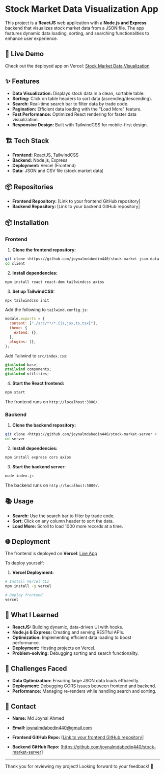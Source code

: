 # Stock Market Data Visualization App

This project is a **ReactJS** web application with a **Node.js and Express** backend that visualizes stock market data from a JSON file. The app features dynamic data loading, sorting, and searching functionalities to enhance user experience.

## 🚀 Live Demo

Check out the deployed app on Vercel: [Stock Market Data Visualization](https://stock-market-json-data-view-frontend-4ohbbt3r8.vercel.app/)

## ✨ Features

- **Data Visualization:** Displays stock data in a clean, sortable table.
- **Sorting:** Click on table headers to sort data (ascending/descending).
- **Search:** Real-time search bar to filter data by trade code.
- **Pagination:** Efficient data loading with the "Load More" feature.
- **Fast Performance:** Optimized React rendering for faster data visualization.
- **Responsive Design:** Built with TailwindCSS for mobile-first design.

## 🏗️ Tech Stack

- **Frontend:** ReactJS, TailwindCSS
- **Backend:** Node.js, Express
- **Deployment:** Vercel (Frontend)
- **Data:** JSON and CSV file (stock market data)

## 📦 Repositories

- **Frontend Repository:** [Link to your frontend GitHub repository]
- **Backend Repository:** [Link to your backend GitHub repository]

## 📦 Installation

### Frontend

1. **Clone the frontend repository:**

```bash
git clone <https://github.com/joynalmdabedin440/stock-market-json-data-view >
cd client
```

2. **Install dependencies:**

```bash
npm install react react-dom tailwindcss axios
```

3. **Set up TailwindCSS:**

```bash
npx tailwindcss init
```

Add the following to `tailwind.config.js`:

```javascript
module.exports = {
  content: ["./src/**/*.{js,jsx,ts,tsx}"],
  theme: {
    extend: {},
  },
  plugins: [],
};
```

Add Tailwind to `src/index.css`:

```css
@tailwind base;
@tailwind components;
@tailwind utilities;
```

4. **Start the React frontend:**

```bash
npm start
```

The frontend runs on `http://localhost:3000/`.

### Backend

1. **Clone the backend repository:**

```bash
git clone <https://github.com/joynalmdabedin440/stock-market-server >
cd server
```

2. **Install dependencies:**

```bash
npm install express cors axios
```

3. **Start the backend server:**

```bash
node index.js
```

The backend runs on `http://localhost:5000/`.

## 📚 Usage

- **Search:** Use the search bar to filter by trade code.
- **Sort:** Click on any column header to sort the data.
- **Load More:** Scroll to load 1000 more records at a time.

## 🌐 Deployment

The frontend is deployed on **Vercel**: [Live App](https://stock-market-json-data-view-frontend-4ohbbt3r8.vercel.app/)

To deploy yourself:

1. **Vercel Deployment:**

```bash
# Install Vercel CLI
npm install -g vercel

# Deploy frontend
vercel
```

## 🎯 What I Learned

- **ReactJS:** Building dynamic, data-driven UI with hooks.
- **Node.js & Express:** Creating and serving RESTful APIs.
- **Optimization:** Implementing efficient data loading to boost performance.
- **Deployment:** Hosting projects on Vercel.
- **Problem-solving:** Debugging sorting and search functionality.

## 🚧 Challenges Faced

- **Data Optimization:** Ensuring large JSON data loads efficiently.
- **Deployment:** Debugging CORS issues between frontend and backend.
- **Performance:** Managing re-renders while handling search and sorting.

## 📩 Contact

- **Name:** Md Joynal Ahmed

- **Email:** joynalmdabedin440@gmail.com
- **Frontend GitHub Repo:** [[Link to your frontend GitHub repository](https://github.com/joynalmdabedin440/stock-market-json-data-view)]
- **Backend GitHub Repo:** [https://github.com/joynalmdabedin440/stock-market-server]

---

Thank you for reviewing my project! Looking forward to your feedback! 🙌

